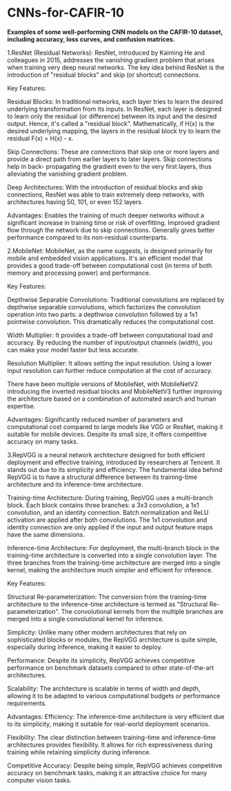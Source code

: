# CNNs-for-CAFIR-10
**Examples of some well-performing CNN models on the CAFIR-10 dataset, including accuracy, loss curves, and confusion matrices.**

1.ResNet (Residual Networks): ResNet, introduced by Kaiming He and colleagues in 2015, addresses the vanishing gradient problem that arises when training very deep neural networks. The key idea behind ResNet is the introduction of "residual blocks" and skip (or shortcut) connections.

   Key Features:

   Residual Blocks: In traditional networks, each layer tries to learn the desired underlying transformation from its inputs. In ResNet, each layer is designed to learn only 
   the residual (or difference) between its input and the desired output. Hence, it's called a "residual block". Mathematically, if H(x) is the desired underlying mapping, 
   the layers in the residual block try to learn the residual F(x) = H(x) - x.

   Skip Connections: These are connections that skip one or more layers and provide a direct path from earlier layers to later layers. Skip connections help in back- 
   propagating the gradient even to the very first layers, thus alleviating the vanishing gradient problem.

   Deep Architectures: With the introduction of residual blocks and skip connections, ResNet was able to train extremely deep networks, with architectures having 50, 101, or 
   even 152 layers.

   Advantages: Enables the training of much deeper networks without a significant increase in training time or risk of overfitting. Improved gradient flow through the 
   network due to skip connections. Generally gives better performance compared to its non-residual counterparts.

2.MobileNet: MobileNet, as the name suggests, is designed primarily for mobile and embedded vision applications. It's an efficient model that provides a good trade-off between computational cost (in terms of both memory and processing power) and performance.

   Key Features:

   Depthwise Separable Convolutions: Traditional convolutions are replaced by depthwise separable convolutions, which factorizes the convolution operation into two parts: a 
   depthwise convolution followed by a 1x1 pointwise convolution. This dramatically reduces the computational cost.

   Width Multiplier: It provides a trade-off between computational load and accuracy. By reducing the number of input/output channels (width), you can make your model faster 
   but less accurate.

   Resolution Multiplier: It allows setting the input resolution. Using a lower input resolution can further reduce computation at the cost of accuracy.

   There have been multiple versions of MobileNet, with MobileNetV2 introducing the inverted residual blocks and MobileNetV3 further improving the architecture based on a 
   combination of automated search and human expertise.

   Advantages: Significantly reduced number of parameters and computational cost compared to large models like VGG or ResNet, making it suitable for mobile devices. Despite 
   its small size, it offers competitive accuracy on many tasks.

3.RepVGG is a neural network architecture designed for both efficient deployment and effective training, introduced by researchers at Tencent. It stands out due to its simplicity and efficiency. The fundamental idea behind RepVGG is to have a structural difference between its training-time architecture and its inference-time architecture.

   Training-time Architecture: During training, RepVGG uses a multi-branch block. Each block contains three branches: a 3x3 convolution, a 1x1 convolution, and an identity 
   connection. Batch normalization and ReLU activation are applied after both convolutions. The 1x1 convolution and identity connection are only applied if the input and 
   output feature maps have the same dimensions.

   Inference-time Architecture: For deployment, the multi-branch block in the training-time architecture is converted into a single convolution layer. The three branches 
   from the training-time architecture are merged into a single kernel, making the architecture much simpler and efficient for inference.

   Key Features:

   Structural Re-parameterization: The conversion from the training-time architecture to the inference-time architecture is termed as "Structural Re-parameterization". The 
   convolutional kernels from the multiple branches are merged into a single convolutional kernel for inference.

   Simplicity: Unlike many other modern architectures that rely on sophisticated blocks or modules, the RepVGG architecture is quite simple, especially during inference, 
   making it easier to deploy.

   Performance: Despite its simplicity, RepVGG achieves competitive performance on benchmark datasets compared to other state-of-the-art architectures.

   Scalability: The architecture is scalable in terms of width and depth, allowing it to be adapted to various computational budgets or performance requirements.

   Advantages:
   Efficiency: The inference-time architecture is very efficient due to its simplicity, making it suitable for real-world deployment scenarios.

   Flexibility: The clear distinction between training-time and inference-time architectures provides flexibility. It allows for rich expressiveness during training while 
   retaining simplicity during inference.

   Competitive Accuracy: Despite being simple, RepVGG achieves competitive accuracy on benchmark tasks, making it an attractive choice for many computer vision tasks.


